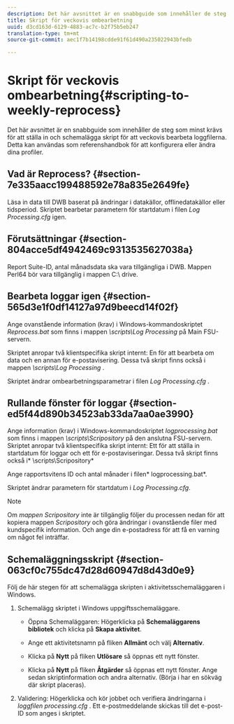 ```yaml
---
description: Det här avsnittet är en snabbguide som innehåller de steg som minst krävs för att ställa in och schemalägga skript för att veckovis bearbeta loggfilerna. Detta kan användas som referenshandbok för att konfigurera eller ändra dina profiler.
title: Skript för veckovis ombearbetning
uuid: d3cd163d-6129-4883-ac7c-b2f75b5eb247
translation-type: tm+mt
source-git-commit: aec1f7b14198cdde91f61d490a235022943bfedb

---
```



# Skript för veckovis ombearbetning{#scripting-to-weekly-reprocess}

Det här avsnittet är en snabbguide som innehåller de steg som minst krävs för att ställa in och schemalägga skript för att veckovis bearbeta loggfilerna. Detta kan användas som referenshandbok för att konfigurera eller ändra dina profiler.

## Vad är Reprocess? {#section-7e335aacc199488592e78a835e2649fe}

Läsa in data till DWB baserat på ändringar i datakällor, offlinedatakällor eller tidsperiod. Skriptet bearbetar parametern för startdatum i filen *Log Processing.cfg* igen.

## Förutsättningar {#section-804acce5df4942469c9313535627038a}

Report Suite-ID, antal månadsdata ska vara tillgängliga i DWB. Mappen Perl64 bör vara tillgänglig i mappen C:\ drive.

## Bearbeta loggar igen {#section-565d3e1f0df14127a97d9beecd14f02f}

Ange ovanstående information (krav) i Windows-kommandoskriptet *Reprocess.bat* som finns i mappen *\scripts\Log Processing* på Main FSU-servern.

Skriptet anropar två klientspecifika skript internt: En för att bearbeta om data och en annan för e-postavisering. Dessa två skript finns också i mappen *\scripts\Log Processing* .

Skriptet ändrar ombearbetningsparametrar i filen *Log Processing.cfg* .

## Rullande fönster för loggar {#section-ed5f44d890b34523ab33da7aa0ae3990}

Ange information (krav) i Windows-kommandoskriptet *logprocessing.bat* som finns i mappen *\scripts\Scripository* på den anslutna FSU-servern. Skriptet anropar två klientspecifika skript internt: Ett för att ställa in startdatum för loggar och ett för e-postaviseringar. Dessa två skript finns också i* \scripts\Scripository*

Ange rapportsvitens ID och antal månader i filen* logprocessing.bat*.

Skriptet ändrar parametern för startdatum i *Log Processing.cfg*.

>[!NOTE]
>
>Om *mappen Scripository* inte är tillgänglig följer du processen nedan för att kopiera mappen *Scripository* och göra ändringar i ovanstående filer med kundspecifik information. Och ange din e-postadress för att få en varning om något fel inträffar.

## Schemaläggningsskript {#section-063cf0c755dc47d28d60947d8d43d0e9}

Följ de här stegen för att schemalägga skripten i aktivitetsschemaläggaren i Windows.

1. Schemalägg skriptet i Windows uppgiftsschemaläggare.

   * Öppna Schemaläggaren: Högerklicka på **Schemaläggarens bibliotek** och klicka på **Skapa aktivitet**.

   * Ange ett aktivitetsnamn på fliken **Allmänt** och välj **Alternativ**.

   * Klicka på **Nytt** på fliken **Utlösare** så öppnas ett nytt fönster.

   * Klicka på **Nytt** på fliken **Åtgärder** så öppnas ett nytt fönster. Ange sedan skriptinformation och andra alternativ. (Börja i har en sökväg där skript placeras).

1. Validering: Högerklicka och kör jobbet och verifiera ändringarna i *loggfilen processing.cfg* . Ett e-postmeddelande skickas till det e-post-ID som anges i skriptet.

